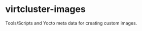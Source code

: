 virtcluster-images
==================

Tools/Scripts and Yocto meta data for creating custom images.
